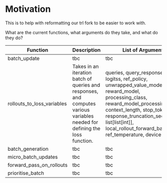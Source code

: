 # Motivation

This is to help with reformatting our trl fork to be easier to work with.

What are the current functions, what arguments do they take, and what do they do?



| Function | Description | List of Arguments |
| -- | -- | -- |
| batch_update | tbc | tbc |
| rollouts_to_loss_variables | Takes in an iteration batch of queries and responses, and computes various variables needed for defining the loss function. | queries, query_responses, logitss, ref_policy, unwrapped_value_model, reward_model, processing_class, reward_model_processing_class, context_length, stop_token_id, response_truncation_sequences: list[list[int]], local_rollout_forward_batch_size, ref_temperature, device |
| batch_generation | tbc | tbc |
| micro_batch_updates | tbc | tbc |
| forward_pass_on_rollouts | tbc | tbc |
| prioritise_batch | tbc | tbc |